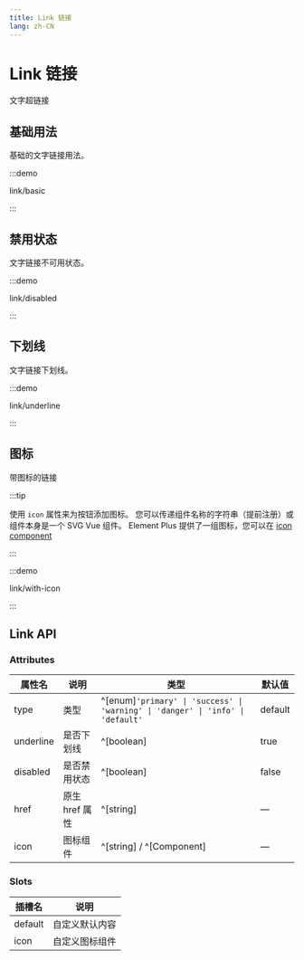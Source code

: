 ```yaml
---
title: Link 链接
lang: zh-CN
---
```


# Link 链接

文字超链接

## 基础用法

基础的文字链接用法。

:::demo

link/basic

:::

## 禁用状态

文字链接不可用状态。

:::demo

link/disabled

:::

## 下划线

文字链接下划线。

:::demo

link/underline

:::

## 图标

带图标的链接

:::tip

使用 `icon` 属性来为按钮添加图标。 您可以传递组件名称的字符串（提前注册）或组件本身是一个 SVG Vue 组件。 Element Plus 提供了一组图标，您可以在 [icon component](/zh-CN/component/icon)

:::

:::demo

link/with-icon

:::

## Link API

### Attributes

| 属性名    | 说明           | 类型                                                                            | 默认值  |
| --------- | -------------- | ------------------------------------------------------------------------------- | ------- |
| type      | 类型           | ^[enum]`'primary' \| 'success' \| 'warning' \| 'danger' \| 'info' \| 'default'` | default |
| underline | 是否下划线     | ^[boolean]                                                                      | true    |
| disabled  | 是否禁用状态   | ^[boolean]                                                                      | false   |
| href      | 原生 href 属性 | ^[string]                                                                       | —       |
| icon      | 图标组件       | ^[string] / ^[Component]                                                        | —       |

### Slots

| 插槽名  | 说明           |
| ------- | -------------- |
| default | 自定义默认内容 |
| icon    | 自定义图标组件 |

